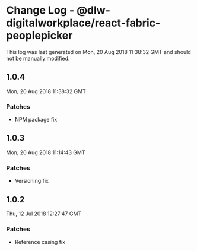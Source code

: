 # Change Log - @dlw-digitalworkplace/react-fabric-peoplepicker

This log was last generated on Mon, 20 Aug 2018 11:38:32 GMT and should not be manually modified.

## 1.0.4
Mon, 20 Aug 2018 11:38:32 GMT

### Patches

- NPM package fix

## 1.0.3
Mon, 20 Aug 2018 11:14:43 GMT

### Patches

- Versioning fix

## 1.0.2
Thu, 12 Jul 2018 12:27:47 GMT

### Patches

- Reference casing fix

